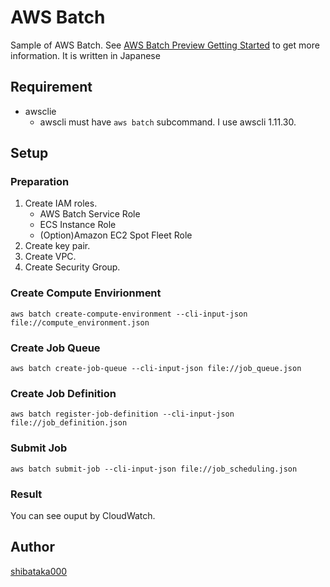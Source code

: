 # AWS Batch

Sample of AWS Batch.
See [AWS Batch Preview Getting Started](http://qiita.com/shibataka000/items/5d1b4f2161d8cb4c60a9) to get more information.
It is written in Japanese

## Requirement
- awsclie
	- awscli must have `aws batch` subcommand. I use awscli 1.11.30.

## Setup

### Preparation
1. Create IAM roles.
	- AWS Batch Service Role
	- ECS Instance Role
	- (Option)Amazon EC2 Spot Fleet Role
1. Create key pair.
1. Create VPC.
1. Create Security Group.

### Create Compute Envirionment
```
aws batch create-compute-environment --cli-input-json file://compute_environment.json
```

### Create Job Queue
```
aws batch create-job-queue --cli-input-json file://job_queue.json
```

### Create Job Definition
```
aws batch register-job-definition --cli-input-json file://job_definition.json
```

### Submit Job
```
aws batch submit-job --cli-input-json file://job_scheduling.json
```

### Result
You can see ouput by CloudWatch.

## Author
[shibataka000](https://github.com/shibataka000)
